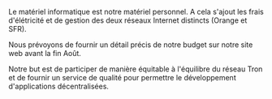 Le matériel informatique est notre matériel personnel.
A cela s'ajout les frais d'élétricité et de gestion des deux réseaux Internet distincts (Orange et SFR).

Nous prévoyons de fournir un détail précis de notre budget sur notre site web avant la fin Août.

Notre but est de participer de manière équitable à l'équilibre du réseau Tron et de fournir un service de qualité pour permettre le développement d'applications décentralisées.

